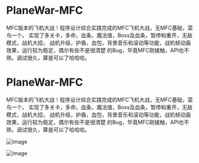 # PlaneWar-MFC
MFC版本的飞机大战！程序设计综合实践完成的MFC飞机大战，无MFC基础，菜鸟一个。
实现了多关卡，多命，血条，魔法值，Boss及血条，暂停和重开，无敌模式，战机大招，
战机升级，护盾，血包，背景音乐和滚动等功能，战机帧动画效果，运行较为稳定，偶尔有些不是很清楚
的Bug，毕竟MFC刚接触，API也不熟，调试很久，算是可以了哈哈哈。


# PlaneWar-MFC
MFC版本的飞机大战！程序设计综合实践完成的MFC飞机大战，无MFC基础，菜鸟一个。
实现了多关卡，多命，血条，魔法值，Boss及血条，暂停和重开，无敌模式，战机大招，
战机升级，护盾，血包，背景音乐和滚动等功能，战机帧动画效果，运行较为稳定，偶尔有些不是很清楚
的Bug，毕竟MFC刚接触，API也不熟，调试很久，算是可以了哈哈哈。

![image](https://github.com/Coselding/PlaneWar-MFC/raw/master/screenshot/1.png)


![image](https://github.com/Coselding/PlaneWar-MFC/raw/master/screenshot/2.png)
